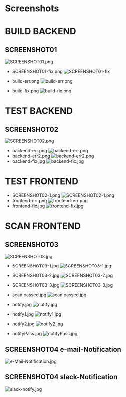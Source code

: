 # Screenshots
 
# BUILD BACKEND
## SCREENSHOT01 
 ![SCREENSHOT01.png](./SCREENSHOT01.png)
* SCREENSHOT01-fix.png 
![SCREENSHOT01-fix](./SCREENSHOT01-fix.png)


* build-err.png
![build-err.png](./build-err.png)
* build-fix.png
![build-fix.png](./build-fix.png)

# TEST BACKEND
## SCREENSHOT02
![SCREENSHOT02.png](./SCREENSHOT02.png)

* backend-err.png
![backend-err.png](./backend-err.png)
* backend-err2.png
![backend-err2.png](./backend-err2.png)
* backend-fix.jpg
![backend-fix.jpg](./backend-fix.jpg)

# TEST FRONTEND
* SCREENSHOT02-1.png
![SCREENSHOT02-1.png](./SCREENSHOT02-1.png)
* frontend-err.png
![frontend-err.png](./frontend-err.png)
* frontend-fix.jpg
![frontend-fix.jpg](./frontend-fix.jpg)

# SCAN FRONTEND
## SCREENSHOT03
![SCREENSHOT03.jpg](./SCREENSHOT03.jpg)

* SCREENSHOT03-1.jpg
![SCREENSHOT03-1.jpg](./SCREENSHOT03-1.jpg)

* SCREENSHOT03-2.jpg
![SCREENSHOT03-2.jpg](./SCREENSHOT03-2.jpg)

* SCREENSHOT03-3.jpg
![SCREENSHOT03-3.jpg](./SCREENSHOT03-3.jpg)


* scan passed.jpg
![scan passed.jpg](./scan%20passed.jpg)

* notify.jpg
![notify.jpg](./notify.jpg)

* notify1.jpg
![notify1.jpg](./notify1.jpg)

* notify2.jpg
![notify2.jpg](./notify2.jpg)

* notifyPass.jpg
![notifyPass.jpg](./notifyPass.jpg)

## SCREENSHOT04 e-mail-Notification
![e-Mail-Notification.jpg](./e-Mail-Notification.jpg)

## SCREENSHOT04 slack-Notification
![slack-notify.jpg](./slack-notify.jpg)
